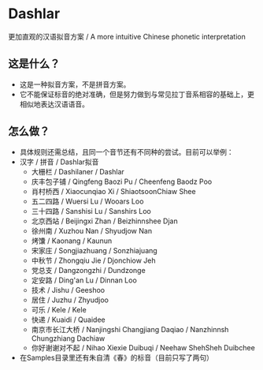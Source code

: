 # Dashlar
更加直观的汉语拟音方案 / A more intuitive Chinese phonetic interpretation

## 这是什么？
 * 这是一种拟音方案，不是拼音方案。
 * 它不能保证标音的绝对准确，但是努力做到与常见拉丁音系相容的基础上，更相似地表达汉语语音。

## 怎么做？
  * 具体规则还需总结，且同一个音节还有不同种的尝试。目前可以举例：
  * 汉字 / 拼音 / Dashlar拟音
    - 大栅栏 / Dashilaner / Dashlar
    - 庆丰包子铺 / Qingfeng Baozi Pu / Cheenfeng Baodz Poo
    - 肖村桥西 / Xiaocunqiao Xi / ShiaotsoonChiaw Shee
    - 五二四路 / Wuersi Lu / Wooars Loo
    - 三十四路 / Sanshisi Lu / Sanshirs Loo
    - 北京西站 / Beijingxi Zhan / Beizhinnshee Djan
    - 徐州南 / Xuzhou Nan / Shyudjow Nan
    - 烤馕 / Kaonang / Kaunun
    - 宋家庄 / Songjiazhuang / Sonzhiajuang
    - 中秋节 / Zhongqiu Jie / Djonchiow Jeh
    - 党总支 / Dangzongzhi / Dundzonge
    - 定安路 / Ding'an Lu / Dinnan Loo
    - 技术 / Jishu / Geeshoo
    - 居住 / Juzhu / Zhyudjoo
    - 可乐 / Kele / Kele
    - 快递 / Kuaidi / Quaidee
    - 南京市长江大桥 / Nanjingshi Changjiang Daqiao / Nanzhinnsh Chungzhiang Dachiaw
    - 你好谢谢对不起 / Nihao Xiexie Duibuqi / Neehaw ShehSheh Duibchee
  * 在Samples目录里还有朱自清《春》的标音（目前只写了两句）
